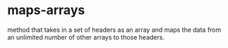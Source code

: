 # maps-arrays
method that takes in a set of headers as an array and maps the data from an unlimited number of other arrays to those headers.
